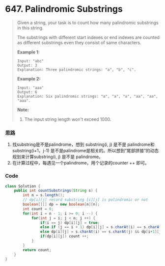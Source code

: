 # 647. Palindromic Substrings

> Given a string, your task is to count how many palindromic substrings in this string.
>
> The substrings with different start indexes or end indexes are counted as different substrings even they consist of same characters.
>
> **Example 1:**
>
> ```
> Input: "abc"
> Output: 3
> Explanation: Three palindromic strings: "a", "b", "c".
> ```
>
> **Example 2:**
>
> ```
> Input: "aaa"
> Output: 6
> Explanation: Six palindromic strings: "a", "a", "a", "aa", "aa", "aaa".
> ```
>
> **Note:**
>
> 1. The input string length won't exceed 1000.

### 思路

1. 找substring是不是palindrome，想到 substring\(i, j\) 是不是 palindrome和 substring\(i+1，j-1\) 是不是palindrome是相关的。所以想到“尾部拼接”的动态规划来计算substring\(i, j\) 是不是 palindrome。
2. 在计算过程中，每遇见一个palindrome，用个记录的counter ++ 即可。

### Code

```java
class Solution {
    public int countSubstrings(String s) {
        int n = s.length();
        // dp[i][j] record substring [i][j] is palindromic or not
        boolean[][] dp = new boolean[n][n];
        int count = 0;
        for(int i = n - 1; i >= 0; i --) {
            for(int j = i; j < n; j ++) {
                if(i == j) dp[i][j] = true;
                else if (j == i + 1) dp[i][j] = s.charAt(i) == s.charAt(j);
                else dp[i][j] = s.charAt(i) == s.charAt(j) && dp[i+1][j-1];
                if(dp[i][j]) count ++;
            }
        }
        return count;
    }
}
```



